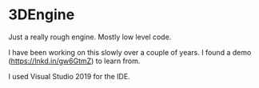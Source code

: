 # 3DEngine
Just a really rough engine.  Mostly low level code.  

I have been working on this slowly over a couple of years.  I found a demo (https://lnkd.in/gw6GtmZ) to learn from.

I used Visual Studio 2019 for the IDE.
